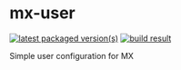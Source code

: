 mx-user
=======

[![latest packaged version(s)](https://repology.org/badge/latest-versions/mx-user.svg)](https://repology.org/project/mx-user/versions)
[![build result](https://build.opensuse.org/projects/home:mx-packaging/packages/mx-user/badge.svg?type=default)](https://software.opensuse.org//download.html?project=home%3Amx-packaging&package=mx-user)


Simple user configuration for MX

